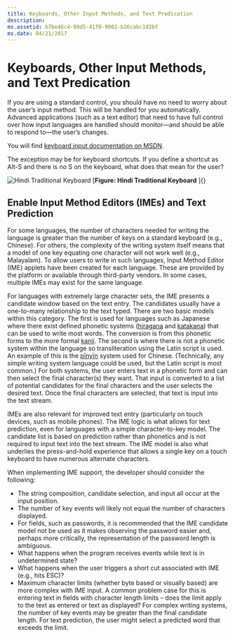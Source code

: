 ```yaml
---
title: Keyboards, Other Input Methods, and Text Predication
description: 
ms.assetid: b7be46c4-99d5-41f0-9902-b26cabc1d2bf
ms.date: 04/21/2017
---
```

# Keyboards, Other Input Methods, and Text Predication

If you are using a standard control, you should have no need to worry about the user’s input method. This will be handled for you automatically. Advanced applications (such as a text editor) that need to have full control over how input languages are handled should monitor—and should be able to respond to—the user’s changes.

You will find [keyboard input documentation on MSDN](https://msdn.microsoft.com/en-us/library/ms646268(VS.85).aspx).

The exception may be for keyboard shortcuts. If you define a shortcut as Alt-S and there is no S on the keyboard, what does that mean for the user?

![Hindi Traditional Keyboard](/media/hubs/globalization/IC866727.png "Hindi Traditional Keyboard")
[**Figure: Hindi Traditional Keyboard** ]{}

## Enable Input Method Editors (IMEs) and Text Prediction

For some languages, the number of characters needed for writing the language is greater than the number of keys on a standard keyboard (e.g., Chinese). For others, the complexity of the writing system itself means that a model of one key equating one character will not work well (e.g., Malayalam). To allow users to write in such languages, Input Method Editor (IME) applets have been created for each language. These are provided by the platform or available through third-party vendors. In some cases, multiple IMEs may exist for the same language.

For languages with extremely large character sets, the IME presents a candidate window based on the text entry. The candidates usually have a one-to-many relationship to the text typed. There are two basic models within this category. The first is used for languages such as Japanese where there exist defined phonetic systems ([hiragana](https://en.wikipedia.org/wiki/Hiragana) and [katakana](https://en.wikipedia.org/wiki/Katakana)) that can be used to write most words. The conversion is from this phonetic forms to the more formal [kanji](https://en.wikipedia.org/wiki/Kanji). The second is where there is not a phonetic system within the language so transliteration using the Latin script is used. An example of this is the [pīnyīn](https://en.wikipedia.org/wiki/Pinyin) system used for Chinese. (Technically, any simple writing system language could be used, but the Latin script is most common.) For both systems, the user enters text in a phonetic form and can then select the final character(s) they want. That input is converted to a list of potential candidates for the final characters and the user selects the desired text. Once the final characters are selected, that text is input into the text stream.

IMEs are also relevant for improved text entry (particularly on touch devices, such as mobile phones). The IME logic is what allows for text prediction, even for languages with a simple character-to-key model. The candidate list is based on prediction rather than phonetics and is not required to input text into the text stream. The IME model is also what underlies the press-and-hold experience that allows a single key on a touch keyboard to have numerous alternate characters.

When implementing IME support, the developer should consider the following:

-   The string composition, candidate selection, and input all occur at the input position.
-   The number of key events will likely not equal the number of characters displayed.
-   For fields, such as passwords, it is recommended that the IME candidate model not be used as it makes observing the password easier and, perhaps more critically, the representation of the password length is ambiguous.
-   What happens when the program receives events while text is in undetermined state?
-   What happens when the user triggers a short cut associated with IME (e.g., hits ESC)?
-   Maximum character limits (whether byte based or visually based) are more complex with IME input. A common problem case for this is entering text in fields with character length limits – does the limit apply to the text as entered or text as displayed? For complex writing systems, the number of key events may be greater than the final candidate length. For text prediction, the user might select a predicted word that exceeds the limit.


